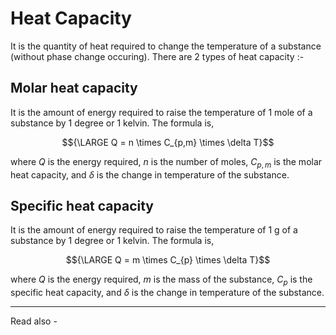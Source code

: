 # Heat Capacity
It is the quantity of heat required to change the temperature of a substance (without phase change occuring). There are 2 types of heat capacity :-

## Molar heat capacity
It is the amount of energy required to raise the temperature of 1 mole of a substance by 1 degree or 1 kelvin. The formula is,

$${\LARGE Q = n \times C_{p,m} \times \delta T}$$
 
 where *Q* is the energy required,
 *n* is the number of moles,
 ${C_{p,m}}$ is the molar heat capacity, and 
 ${\delta}$ is the change in temperature of the substance.
 
 ## Specific heat capacity
 
 It is the amount of energy required to raise the temperature of 1 g of a substance by 1 degree or 1 kelvin. The formula is,

$${\LARGE Q = m \times C_{p} \times \delta T}$$
 
 where *Q* is the energy required,
 *m* is the mass of the substance,
 ${C_{p}}$ is the specific heat capacity, and 
 ${\delta}$ is the change in temperature of the substance.


---
Read also - 
